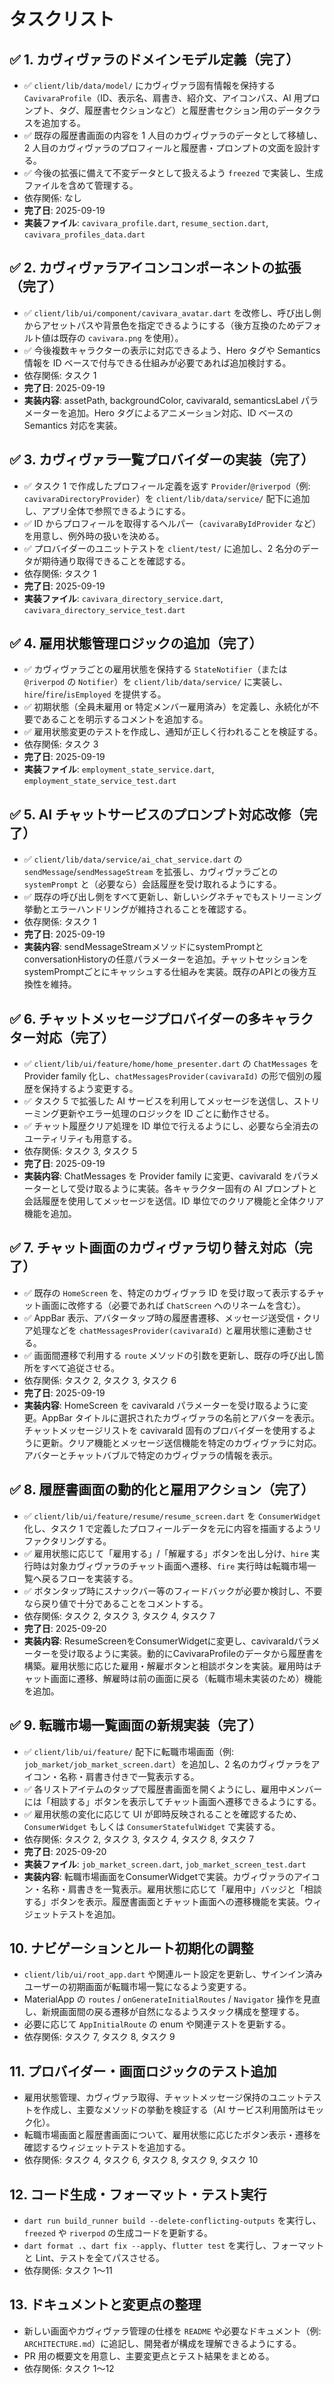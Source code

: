 # タスクリスト

## ✅ 1. カヴィヴァラのドメインモデル定義（完了）

- ✅ `client/lib/data/model/` にカヴィヴァラ固有情報を保持する `CavivaraProfile`（ID、表示名、肩書き、紹介文、アイコンパス、AI 用プロンプト、タグ、履歴書セクションなど）と履歴書セクション用のデータクラスを追加する。
- ✅ 既存の履歴書画面の内容を 1 人目のカヴィヴァラのデータとして移植し、2 人目のカヴィヴァラのプロフィールと履歴書・プロンプトの文面を設計する。
- ✅ 今後の拡張に備えて不変データとして扱えるよう `freezed` で実装し、生成ファイルを含めて管理する。
- 依存関係: なし
- **完了日**: 2025-09-19
- **実装ファイル**: `cavivara_profile.dart`, `resume_section.dart`, `cavivara_profiles_data.dart`

## ✅ 2. カヴィヴァラアイコンコンポーネントの拡張（完了）

- ✅ `client/lib/ui/component/cavivara_avatar.dart` を改修し、呼び出し側からアセットパスや背景色を指定できるようにする（後方互換のためデフォルト値は既存の `cavivara.png` を使用）。
- ✅ 今後複数キャラクターの表示に対応できるよう、Hero タグや Semantics 情報を ID ベースで付与できる仕組みが必要であれば追加検討する。
- 依存関係: タスク 1
- **完了日**: 2025-09-19
- **実装内容**: assetPath, backgroundColor, cavivaraId, semanticsLabel パラメーターを追加。Hero タグによるアニメーション対応、ID ベースの Semantics 対応を実装。

## ✅ 3. カヴィヴァラ一覧プロバイダーの実装（完了）

- ✅ タスク 1 で作成したプロフィール定義を返す `Provider`/`@riverpod`（例: `cavivaraDirectoryProvider`）を `client/lib/data/service/` 配下に追加し、アプリ全体で参照できるようにする。
- ✅ ID からプロフィールを取得するヘルパー（`cavivaraByIdProvider` など）を用意し、例外時の扱いを決める。
- ✅ プロバイダーのユニットテストを `client/test/` に追加し、2 名分のデータが期待通り取得できることを確認する。
- 依存関係: タスク 1
- **完了日**: 2025-09-19
- **実装ファイル**: `cavivara_directory_service.dart`, `cavivara_directory_service_test.dart`

## ✅ 4. 雇用状態管理ロジックの追加（完了）

- ✅ カヴィヴァラごとの雇用状態を保持する `StateNotifier`（または `@riverpod` の `Notifier`）を `client/lib/data/service/` に実装し、`hire`/`fire`/`isEmployed` を提供する。
- ✅ 初期状態（全員未雇用 or 特定メンバー雇用済み）を定義し、永続化が不要であることを明示するコメントを追加する。
- ✅ 雇用状態変更のテストを作成し、通知が正しく行われることを検証する。
- 依存関係: タスク 3
- **完了日**: 2025-09-19
- **実装ファイル**: `employment_state_service.dart`, `employment_state_service_test.dart`

## ✅ 5. AI チャットサービスのプロンプト対応改修（完了）

- ✅ `client/lib/data/service/ai_chat_service.dart` の `sendMessage`/`sendMessageStream` を拡張し、カヴィヴァラごとの `systemPrompt` と（必要なら）会話履歴を受け取れるようにする。
- ✅ 既存の呼び出し側をすべて更新し、新しいシグネチャでもストリーミング挙動とエラーハンドリングが維持されることを確認する。
- 依存関係: タスク 1
- **完了日**: 2025-09-19
- **実装内容**: sendMessageStreamメソッドにsystemPromptとconversationHistoryの任意パラメーターを追加。チャットセッションをsystemPromptごとにキャッシュする仕組みを実装。既存のAPIとの後方互換性を維持。

## ✅ 6. チャットメッセージプロバイダーの多キャラクター対応（完了）

- ✅ `client/lib/ui/feature/home/home_presenter.dart` の `ChatMessages` を Provider family 化し、`chatMessagesProvider(cavivaraId)` の形で個別の履歴を保持するよう変更する。
- ✅ タスク 5 で拡張した AI サービスを利用してメッセージを送信し、ストリーミング更新やエラー処理のロジックを ID ごとに動作させる。
- ✅ チャット履歴クリア処理を ID 単位で行えるようにし、必要なら全消去のユーティリティも用意する。
- 依存関係: タスク 3, タスク 5
- **完了日**: 2025-09-19
- **実装内容**: ChatMessages を Provider family に変更、cavivaraId をパラメーターとして受け取るように実装。各キャラクター固有の AI プロンプトと会話履歴を使用してメッセージを送信。ID 単位でのクリア機能と全体クリア機能を追加。

## ✅ 7. チャット画面のカヴィヴァラ切り替え対応（完了）

- ✅ 既存の `HomeScreen` を、特定のカヴィヴァラ ID を受け取って表示するチャット画面に改修する（必要であれば `ChatScreen` へのリネームを含む）。
- ✅ AppBar 表示、アバタータップ時の履歴書遷移、メッセージ送受信・クリア処理などを `chatMessagesProvider(cavivaraId)` と雇用状態に連動させる。
- ✅ 画面間遷移で利用する `route` メソッドの引数を更新し、既存の呼び出し箇所をすべて追従させる。
- 依存関係: タスク 2, タスク 3, タスク 6
- **完了日**: 2025-09-19
- **実装内容**: HomeScreen を cavivaraId パラメーターを受け取るように変更。AppBar タイトルに選択されたカヴィヴァラの名前とアバターを表示。チャットメッセージリストを cavivaraId 固有のプロバイダーを使用するように更新。クリア機能とメッセージ送信機能を特定のカヴィヴァラに対応。アバターとチャットバブルで特定のカヴィヴァラの情報を表示。

## ✅ 8. 履歴書画面の動的化と雇用アクション（完了）

- ✅ `client/lib/ui/feature/resume/resume_screen.dart` を `ConsumerWidget` 化し、タスク 1 で定義したプロフィールデータを元に内容を描画するようリファクタリングする。
- ✅ 雇用状態に応じて「雇用する」/「解雇する」ボタンを出し分け、`hire` 実行時は対象カヴィヴァラのチャット画面へ遷移、`fire` 実行時は転職市場一覧へ戻るフローを実装する。
- ✅ ボタンタップ時にスナックバー等のフィードバックが必要か検討し、不要なら戻り値で十分であることをコメントする。
- 依存関係: タスク 2, タスク 3, タスク 4, タスク 7
- **完了日**: 2025-09-20
- **実装内容**: ResumeScreenをConsumerWidgetに変更し、cavivaraIdパラメーターを受け取るように実装。動的にCavivaraProfileのデータから履歴書を構築。雇用状態に応じた雇用・解雇ボタンと相談ボタンを実装。雇用時はチャット画面に遷移、解雇時は前の画面に戻る（転職市場未実装のため）機能を追加。

## ✅ 9. 転職市場一覧画面の新規実装（完了）

- ✅ `client/lib/ui/feature/` 配下に転職市場画面（例: `job_market/job_market_screen.dart`）を追加し、2 名のカヴィヴァラをアイコン・名称・肩書き付きで一覧表示する。
- ✅ 各リストアイテムのタップで履歴書画面を開くようにし、雇用中メンバーには「相談する」ボタンを表示してチャット画面へ遷移できるようにする。
- ✅ 雇用状態の変化に応じて UI が即時反映されることを確認するため、`ConsumerWidget` もしくは `ConsumerStatefulWidget` で実装する。
- 依存関係: タスク 2, タスク 3, タスク 4, タスク 8, タスク 7
- **完了日**: 2025-09-20
- **実装ファイル**: `job_market_screen.dart`, `job_market_screen_test.dart`
- **実装内容**: 転職市場画面をConsumerWidgetで実装。カヴィヴァラのアイコン・名称・肩書きを一覧表示。雇用状態に応じて「雇用中」バッジと「相談する」ボタンを表示。履歴書画面とチャット画面への遷移機能を実装。ウィジェットテストを追加。

## 10. ナビゲーションとルート初期化の調整

- `client/lib/ui/root_app.dart` や関連ルート設定を更新し、サインイン済みユーザーの初期画面が転職市場一覧になるよう変更する。
- MaterialApp の `routes` / `onGenerateInitialRoutes` / `Navigator` 操作を見直し、新規画面間の戻る遷移が自然になるようスタック構成を整理する。
- 必要に応じて `AppInitialRoute` の enum や関連テストを更新する。
- 依存関係: タスク 7, タスク 8, タスク 9

## 11. プロバイダー・画面ロジックのテスト追加

- 雇用状態管理、カヴィヴァラ取得、チャットメッセージ保持のユニットテストを作成し、主要なメソッドの挙動を検証する（AI サービス利用箇所はモック化）。
- 転職市場画面と履歴書画面について、雇用状態に応じたボタン表示・遷移を確認するウィジェットテストを追加する。
- 依存関係: タスク 4, タスク 6, タスク 8, タスク 9, タスク 10

## 12. コード生成・フォーマット・テスト実行

- `dart run build_runner build --delete-conflicting-outputs` を実行し、`freezed` や `riverpod` の生成コードを更新する。
- `dart format .`、`dart fix --apply`、`flutter test` を実行し、フォーマットと Lint、テストを全てパスさせる。
- 依存関係: タスク 1〜11

## 13. ドキュメントと変更点の整理

- 新しい画面やカヴィヴァラ管理の仕様を `README` や必要なドキュメント（例: `ARCHITECTURE.md`）に追記し、開発者が構成を理解できるようにする。
- PR 用の概要文を用意し、主要変更点とテスト結果をまとめる。
- 依存関係: タスク 1〜12
